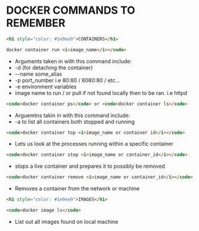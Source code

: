 # DOCKER COMMANDS TO REMEMBER

```html
<h1 style="color: #1e9ee9">CONTAINERS</h1>
```

```html
docker container run <i>image_name</i></code>
```
- Arguments taken in with this command include:
- -d (for detaching the container) 
- --name some_alias 
- -p port_number i.e 80:80 / 8080:80 / etc...
- -e environment variables
- image name to run / or pull if not found locally then to be ran. i.e httpd

```html
<code>docker container ps</code> or <code>docker container ls</code>
```
- Arguemtns takin in with this command include:
- -a to list all containers both stopped and running

```html
<code>docker container top <i>image_name or container id</i></code>
```
- Lets us look at the processes running within a specific container

```html
<code>docker container stop <i>image_name or container_id</i></code>
```
- stops a live container and prepares it to possibly be removed

```html
<code>docker container remove <i>image_name or container_id</i></code>
```
- Removes a container from the network or machine

```html
<h1 style="color: #1e9ee9">IMAGES</h1>
```

```html
<code>docker image ls</code>
```
- List out all images found on local machine
